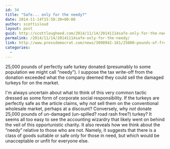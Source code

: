 ```yaml
---
id: 34
title: "Safe... only for the needy?"
date: 2014-11-14T15:50:30+00:00
author: scottisloud
layout: post
guid: http://scottlougheed.com/2014/11/14/20141114safe-only-for-the-needy/
permalink: /2014/11/14/20141114safe-only-for-the-needy/
link: http://www.pressdemocrat.com/news/3098942-181/25000-pounds-of-frozen-turkeys
categories:
  - 
---
```

25,000 pounds of perfectly safe turkey donated (presumably to some population we might call &#8220;needy&#8221;). I suppose the tax write-off from the donation exceeded what the company deemed they could sell the damaged turkeys for on the market.&nbsp;

I'm always uncertain about what to think of this very common tactic dressed as some form of corporate social responsibility. If the turkeys are perfectly safe as the article claims, why&nbsp;_not_&nbsp;sell them on the conventional wholesale market, perhaps at a discount? Conversely, why&nbsp;_not_&nbsp;donate 25,000 pounds of un-damaged (un-spilled? road rash free?) turkey? It seems all too easy to see the accounting wizardry that likely went on behind the veil of this opportunistic charity. It also reveals how we think about the &#8220;needy&#8221; relative to those who are not. Namely, it suggests that there is a class of goods suitable or safe only for those in need, but which would be unacceptable or unfit for everyone else. &nbsp;
